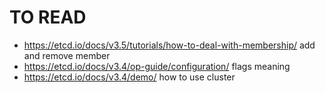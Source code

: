 # TO READ

- https://etcd.io/docs/v3.5/tutorials/how-to-deal-with-membership/ add and remove member
- https://etcd.io/docs/v3.4/op-guide/configuration/ flags meaning
- https://etcd.io/docs/v3.4/demo/ how to use cluster



